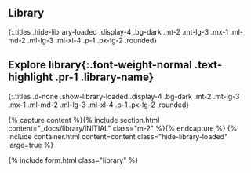 ## Library
{:.titles .hide-library-loaded .display-4 .bg-dark .mt-2 .mt-lg-3 .mx-1 .ml-md-2 .ml-lg-3 .ml-xl-4 .p-1 .px-lg-2 .rounded}

## Explore __library__{:.font-weight-normal .text-highlight .pr-1 .library-name}
{:.titles .d-none .show-library-loaded .display-4 .bg-dark .mt-2 .mt-lg-3 .mx-1 .ml-md-2 .ml-lg-3 .ml-xl-4 .p-1 .px-lg-2 .rounded}

{% capture content %}{% include section.html content="_docs/library/INITIAL" class="m-2" %}{% endcapture %}
{% include container.html content=content class="hide-library-loaded" large=true %}

{% include form.html class="library" %}
